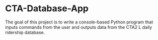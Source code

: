 # CTA-Database-App
The goal of this project is to write a console-based Python program that inputs commands from the user and outputs data from the CTA2 L daily ridership database.
